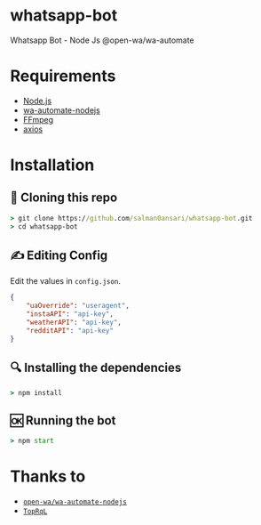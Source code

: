 # whatsapp-bot
Whatsapp Bot - Node Js @open-wa/wa-automate

# Requirements
* [Node.js](https://nodejs.org/en/)
* [wa-automate-nodejs](https://github.com/open-wa/wa-automate-nodejs)
* [FFmpeg](https://www.gyan.dev/ffmpeg/builds/)
* [axios](https://www.npmjs.com/package/axios)

# Installation
## 📝 Cloning this repo
```cmd
> git clone https://github.com/salman0ansari/whatsapp-bot.git
> cd whatsapp-bot
```

## ✍️ Editing Config
Edit the values in `config.json`.
```json
{
    "uaOverride": "useragent",
    "instaAPI": "api-key",
    "weatherAPI": "api-key",
    "redditAPI": "api-key"
}
```

## 🔍 Installing the dependencies
```cmd
> npm install
```

## 🆗 Running the bot
```cmd
> npm start
```
# Thanks to
* [`open-wa/wa-automate-nodejs`](https://github.com/open-wa/wa-automate-nodejs)
* [`TopRqL`](https://github.com/salman0ansari/whatsapp-bot)
